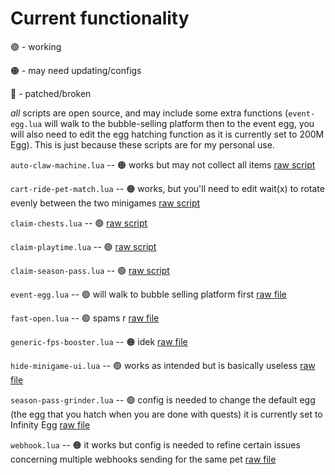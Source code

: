 # Current functionality

🟢 - working

🟠 - may need updating/configs

🔴 - patched/broken

*all* scripts are open source, and may include some extra functions (`event-egg.lua` will walk to the bubble-selling platform then to the event egg, you will also need to edit the egg hatching function as it is currently set to 200M Egg). This is just because these scripts are for my personal use.

`auto-claw-machine.lua` -- 🟠 works but may not collect all items [raw script](https://raw.githubusercontent.com/7Boxes/BGSI/refs/heads/main/auto-claw-machine.lua)

`cart-ride-pet-match.lua` -- 🟠 works, but you'll need to edit wait(x) to rotate evenly between the two minigames [raw script](https://raw.githubusercontent.com/7Boxes/BGSI/refs/heads/main/cart-ride-pet-match.lua)

`claim-chests.lua` -- 🟢 [raw script](https://raw.githubusercontent.com/7Boxes/BGSI/refs/heads/main/claim-chests.lua)

`claim-playtime.lua` -- 🟢 [raw script](https://raw.githubusercontent.com/7Boxes/BGSI/refs/heads/main/claim-playtime.lua)

`claim-season-pass.lua` -- 🟢 [raw script](https://raw.githubusercontent.com/7Boxes/BGSI/refs/heads/main/claim-season-pass.lua)

`event-egg.lua` -- 🟢 will walk to bubble selling platform first [raw file](https://raw.githubusercontent.com/7Boxes/BGSI/refs/heads/main/event-egg.lua)

`fast-open.lua` -- 🟢 spams r [raw file](https://raw.githubusercontent.com/7Boxes/BGSI/refs/heads/main/fast-open.lua)

`generic-fps-booster.lua` -- 🟠 idek [raw file](https://raw.githubusercontent.com/7Boxes/BGSI/refs/heads/main/generic-fps-booster.lua)

`hide-minigame-ui.lua` -- 🟢 works as intended but is basically useless [raw file](https://raw.githubusercontent.com/7Boxes/BGSI/refs/heads/main/hide-minigame-ui.lua)

`season-pass-grinder.lua` -- 🟢 config is needed to change the default egg (the egg that you hatch when you are done with quests) it is currently set to Infinity Egg [raw file](https://raw.githubusercontent.com/7Boxes/BGSI/refs/heads/main/season-pass-grinder.lua)

`webhook.lua` -- 🟠 it works but config is needed to refine certain issues concerning multiple webhooks sending for the same pet [raw file](https://raw.githubusercontent.com/7Boxes/BGSI/refs/heads/main/webhook.lua)
